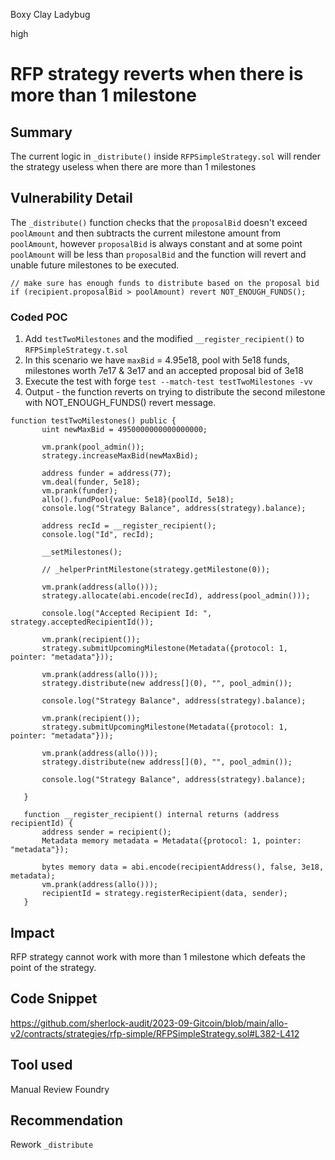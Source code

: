 Boxy Clay Ladybug

high

# RFP strategy reverts when there is more than 1 milestone
## Summary
The current logic in `_distribute()` inside `RFPSimpleStrategy.sol` will render the strategy useless when there are more than 1 milestones
## Vulnerability Detail
The  `_distribute()` function checks that the `proposalBid` doesn't exceed `poolAmount` and then subtracts the current milestone amount from `poolAmount`, however `proposalBid` is always constant and at some point `poolAmount` will be less than `proposalBid` and the function will revert and unable future milestones to be executed.
```solidity
// make sure has enough funds to distribute based on the proposal bid
if (recipient.proposalBid > poolAmount) revert NOT_ENOUGH_FUNDS();
```

### Coded POC
 1. Add `testTwoMilestones` and the modified `__register_recipient()` to `RFPSimpleStrategy.t.sol`
 2. In this scenario we have `maxBid` = 4.95e18, pool with 5e18 funds, milestones worth 7e17 & 3e17 and an accepted proposal bid of 3e18
 3. Execute the test with forge `test --match-test testTwoMilestones -vv`
 4. Output - the function reverts on trying to distribute the second milestone with NOT_ENOUGH_FUNDS() revert message.
 ```solidity
function testTwoMilestones() public {
        uint newMaxBid = 4950000000000000000;

        vm.prank(pool_admin());
        strategy.increaseMaxBid(newMaxBid);

        address funder = address(77);
        vm.deal(funder, 5e18);
        vm.prank(funder);
        allo().fundPool{value: 5e18}(poolId, 5e18);
        console.log("Strategy Balance", address(strategy).balance);

        address recId = __register_recipient();
        console.log("Id", recId);

        __setMilestones();

        // _helperPrintMilestone(strategy.getMilestone(0));

        vm.prank(address(allo()));
        strategy.allocate(abi.encode(recId), address(pool_admin()));

        console.log("Accepted Recipient Id: ", strategy.acceptedRecipientId());

        vm.prank(recipient());
        strategy.submitUpcomingMilestone(Metadata({protocol: 1, pointer: "metadata"}));

        vm.prank(address(allo()));
        strategy.distribute(new address[](0), "", pool_admin());   
        
        console.log("Strategy Balance", address(strategy).balance);

        vm.prank(recipient());
        strategy.submitUpcomingMilestone(Metadata({protocol: 1, pointer: "metadata"}));

        vm.prank(address(allo()));
        strategy.distribute(new address[](0), "", pool_admin());   
        
        console.log("Strategy Balance", address(strategy).balance);

    }

    function __register_recipient() internal returns (address recipientId) {
        address sender = recipient();
        Metadata memory metadata = Metadata({protocol: 1, pointer: "metadata"});

        bytes memory data = abi.encode(recipientAddress(), false, 3e18, metadata);
        vm.prank(address(allo()));
        recipientId = strategy.registerRecipient(data, sender);
    }
```
## Impact
RFP strategy cannot work with more than 1 milestone which defeats the point of the strategy. 
## Code Snippet
https://github.com/sherlock-audit/2023-09-Gitcoin/blob/main/allo-v2/contracts/strategies/rfp-simple/RFPSimpleStrategy.sol#L382-L412
## Tool used

Manual Review
Foundry
## Recommendation
Rework `_distribute`